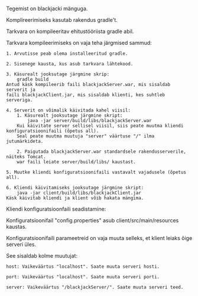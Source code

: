 Tegemist on blackjacki mänguga.

Komplireerimiseks kasutab rakendus gradle't.

Tarkvara on kompileeritav ehitustööriista gradle abil.

Tarkvara kompileerimiseks on vaja teha järgmised sammud:

	1. Arvutisse peab olema installeeritud gradle.
	
	2. Sisenege kausta, kus asub tarkvara lähtekood.
	
	3. Käsurealt jooksutage järgmine skrip:
		gradle build
	Antud käsk kompileerib faili blackjackServer.war, mis sisaldab serverit ja 
	faili blackjackClient.jar, mis sisaldab klienti, kes suhtleb serveriga.
	
	4. Serverit on võimalik käivitada kahel viisil:
		1. Käsurealt jooksutage järgmine skript:
			java -jar server/build/libs/blackjackServer.war
		Kui käivitate server sellisel viisil, siis peate muutma kliendi konfiguratsioonifaili (õpetus all).
		Seal peate muutma muutuja "server" väärtuse "/" ilma jutumärkideta.
		
		2. Paigutada blackjackServer.war standardsele rakendusserverile, näiteks Tomcat.
		war faili leiate server/build/libs/ kaustast.
		
	5. Muutke kliendi konfiguratsioonifaili vastavalt vajadusele (õpetus all).
	
	6. Kliendi käivitamiseks jooksutage järgmine skript:
		java -jar client/build/libs/blackjackClient.jar
	Käsk käivitab kliendi ja klient võib hakata mängima. 



Kliendi konfiguratsioonfaili seadistamine:

Konfiguratsioonifail "config.properties" asub client/src/main/resources kaustas.

Konfiguratsioonifaili parameetreid on vaja muuta selleks, et klient leiaks õige serveri üles.

See sisaldab kolme muutujat:

	host: Vaikeväärtus "localhost". Saate muuta serveri hosti.
	
	port: Vaikeväärtus "localhost". Saate muuta serveri porti.
	
	server: Vaikeväärtus "/blackjackServer/". Saate muuta serveri teed.


